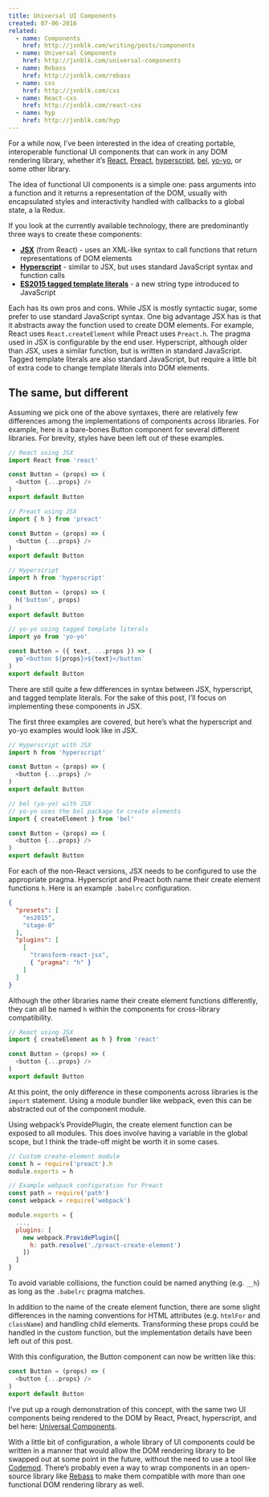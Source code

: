 ```yaml
---
title: Universal UI Components
created: 07-06-2016
related:
  - name: Components
    href: http://jxnblk.com/writing/posts/components
  - name: Universal Components
    href: http://jxnblk.com/universal-components
  - name: Rebass
    href: http://jxnblk.com/rebass
  - name: cxs
    href: http://jxnblk.com/cxs
  - name: React-cxs
    href: http://jxnblk.com/react-cxs
  - name: hyp
    href: http://jxnblk.com/hyp
---
```


For a while now, I’ve been interested in the idea of creating portable,
interoperable functional UI components that can work in any DOM rendering library,
whether it’s
[React](https://facebook.github.io/react/),
[Preact](https://preactjs.com),
[hyperscript](https://github.com/dominictarr/hyperscript),
[bel](https://github.com/shama/bel),
[yo-yo](https://github.com/maxogden/yo-yo),
or some other library.

The idea of functional UI components is a simple one: pass arguments into a function and it returns a representation of the DOM,
usually with encapsulated styles and interactivity handled with callbacks to a global state, a la Redux.

If you look at the currently available technology, there are predominantly three ways to create these components:
- [**JSX**](https://facebook.github.io/jsx/) (from React) - uses an XML-like syntax to call functions that return representations of DOM elements
- [**Hyperscript**](https://github.com/dominictarr/hyperscript) - similar to JSX, but uses standard JavaScript syntax and function calls
- [**ES2015 tagged template literals**](https://developer.mozilla.org/en-US/docs/Web/JavaScript/Reference/Template_literals#Tagged_template_literals) - a new string type introduced to JavaScript

Each has its own pros and cons. While JSX is mostly syntactic sugar, some prefer to use standard JavaScript syntax.
One big advantage JSX has is that it abstracts away the function used to create DOM elements.
For example, React uses `React.createElement` while Preact uses `Preact.h`.
The pragma used in JSX is configurable by the end user.
Hyperscript, although older than JSX, uses a similar function, but is written in standard JavaScript.
Tagged template literals are also standard JavaScript,
but require a little bit of extra code to change template literals into DOM elements.

## The same, but different

Assuming we pick one of the above syntaxes,
there are relatively few differences among the implementations of components across libraries.
For example, here is a bare-bones Button component for several different libraries.
For brevity, styles have been left out of these examples.

```js
// React using JSX
import React from 'react'

const Button = (props) => (
  <button {...props} />
)
export default Button
```

```js
// Preact using JSX
import { h } from 'preact'

const Button = (props) => (
  <button {...props} />
)
export default Button
```

```js
// Hyperscript
import h from 'hyperscript'

const Button = (props) => (
  h('button', props)
)
export default Button
```

```js
// yo-yo using tagged template literals
import yo from 'yo-yo'

const Button = ({ text, ...props }) => (
  yo`<button ${props}>${text}</button`
)
export default Button
```

There are still quite a few differences in syntax between JSX, hyperscript, and tagged template literals.
For the sake of this post, I’ll focus on implementing these components in JSX.

The first three examples are covered, but here’s what the hyperscript and yo-yo examples would look like in JSX.

```js
// Hyperscript with JSX
import h from 'hyperscript'

const Button = (props) => (
  <button {...props} />
)
export default Button
```

```js
// bel (yo-yo) with JSX
// yo-yo uses the bel package to create elements
import { createElement } from 'bel'

const Button = (props) => (
  <button {...props} />
)
export default Button
```

For each of the non-React versions, JSX needs to be configured to use the appropriate pragma.
Hyperscript and Preact both name their create element functions `h`.
Here is an example `.babelrc` configuration.

```json
{
  "presets": [
    "es2015",
    "stage-0"
  ],
  "plugins": [
    [
      "transform-react-jsx",
      { "pragma": "h" }
    ]
  ]
}
```

Although the other libraries name their create element functions differently,
they can all be named `h` within the components for cross-library compatibility.

```js
// React using JSX
import { createElement as h } from 'react'

const Button = (props) => (
  <button {...props} />
)
export default Button
```

At this point, the only difference in these components across libraries is the `import` statement.
Using a module bundler like webpack, even this can be abstracted out of the component module.

Using webpack’s ProvidePlugin, the create element function can be exposed to all modules.
This does involve having a variable in the global scope, but I think the trade-off might be worth it in some cases.

```js
// Custom create-element module
const h = require('preact').h
module.exports = h
```

```js
// Example webpack configuration for Preact
const path = require('path')
const webpack = require('webpack')

module.exports = {
  ...,
  plugins: [
    new webpack.ProvidePlugin([
      h: path.resolve('./preact-create-element')
    ])
  ]
}
```

To avoid variable collisions, the function could be named anything (e.g. `__h`) as long as the `.babelrc` pragma matches.

In addition to the name of the create element function, there are some slight differences in the naming conventions
for HTML attributes (e.g. `htmlFor` and `className`) and handling child elements.
Transforming these props could be handled in the custom function, but the implementation details have been left out of this post.

With this configuration, the Button component can now be written like this:

```js
const Button = (props) => (
  <button {...props} />
)
export default Button
```

I’ve put up a rough demonstration of this concept, with the same two UI components being rendered to the DOM by
React, Preact, hyperscript, and bel here: [Universal Components](http://jxnblk.com/universal-components).

With a little bit of configuration, a whole library of UI components could be written in a manner that would allow
the DOM rendering library to be swapped out at some point in the future,
without the need to use a tool like [Codemod](https://github.com/facebook/codemod).
There’s probably even a way to wrap components in an open-source library like [Rebass](http://jxnblk.com/rebass)
to make them compatible with more than one functional DOM rendering library as well.

